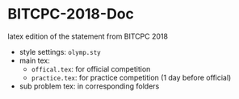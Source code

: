 # BITCPC-2018-Doc
latex edition of the statement from BITCPC 2018

- style settings: `olymp.sty`
- main tex:
  - `offical.tex`: for official competition
  - `practice.tex`: for practice competition (1 day before official)
- sub problem tex: in corresponding folders
